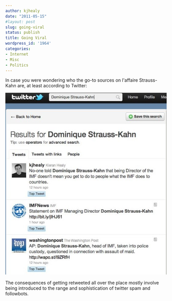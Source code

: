```yaml
---
author: kjhealy
date: "2011-05-15"
#layout: post
slug: going-viral
status: publish
title: Going Viral
wordpress_id: '1964'
categories:
- Internet
- Misc
- Politics
---
```


In case you were wondering who the go-to sources on l'affaire Strauss-Kahn are, at least according to Twitter:

[![Twitterati](dsk3.jpg)](dsk3.jpg)

The consequences of getting retweeted all over the place mostly involve being introduced to the range and sophistication of twitter spam and followbots.

